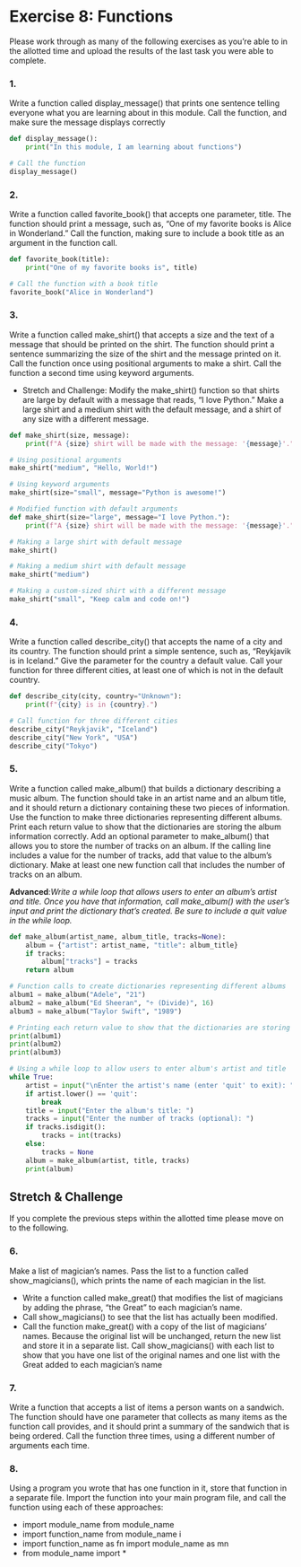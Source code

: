 # Exercise 8: Functions

Please work through as many of the following exercises as you’re able to in the allotted time and upload the results of the last task you were able to complete.

### 1.
Write a function called display_message() that prints one sentence telling everyone what you are learning about in this module. Call the function, and make sure the message displays correctly

```py
def display_message():
    print("In this module, I am learning about functions")

# Call the function
display_message()
```

### 2.
Write a function called favorite_book() that accepts one parameter, title. The function should print a message, such as, “One of my favorite books is Alice in Wonderland.” Call the function, making sure to include a book title as an argument in the function call.

```py
def favorite_book(title):
    print("One of my favorite books is", title)

# Call the function with a book title
favorite_book("Alice in Wonderland")
```

### 3.
Write a function called make_shirt() that accepts a size and the text of a message that should be printed on the shirt. The function should print a sentence summarizing the size of the shirt and the message printed on it. Call the function once using positional arguments to make a shirt. Call the function a second time using keyword arguments.

-	Stretch and Challenge: Modify the make_shirt() function so that shirts are large by default with a message that reads, “I love Python.” Make a large shirt and a medium shirt with the default message, and a shirt of any size with a different message. 

```py
def make_shirt(size, message):
    print(f"A {size} shirt will be made with the message: '{message}'.")

# Using positional arguments
make_shirt("medium", "Hello, World!")

# Using keyword arguments
make_shirt(size="small", message="Python is awesome!")

# Modified function with default arguments
def make_shirt(size="large", message="I love Python."):
    print(f"A {size} shirt will be made with the message: '{message}'.")

# Making a large shirt with default message
make_shirt()

# Making a medium shirt with default message
make_shirt("medium")

# Making a custom-sized shirt with a different message
make_shirt("small", "Keep calm and code on!")
```

### 4.
Write a function called describe_city() that accepts the name of a city and its country. The function should print a simple sentence, such as, “Reykjavik is in Iceland.” Give the parameter for the country a default value. Call your function for three different cities, at least one of which is not in the default country.

```py
def describe_city(city, country="Unknown"):
    print(f"{city} is in {country}.")

# Call function for three different cities
describe_city("Reykjavik", "Iceland")
describe_city("New York", "USA")
describe_city("Tokyo")
```

### 5.
Write a function called make_album() that builds a dictionary describing a music album. The function should take in an artist name and an album title, and it should return a dictionary containing these two pieces of information. Use the function to make three dictionaries representing different albums. Print each return value to show that the dictionaries are storing the album information correctly. Add an optional parameter to make_album() that allows you to store the number of tracks on an album. If the calling line includes a value for the number of tracks, add that value to the album’s dictionary. Make at least one new function call that includes the number of tracks on an album.

**Advanced**:*Write a while loop that allows users to enter an album’s artist and title. Once you have that information, call make_album() with the user’s input and print the dictionary that’s created. Be sure to include a quit value in the while loop.*

```py
def make_album(artist_name, album_title, tracks=None):
    album = {"artist": artist_name, "title": album_title}
    if tracks:
        album["tracks"] = tracks
    return album

# Function calls to create dictionaries representing different albums
album1 = make_album("Adele", "21")
album2 = make_album("Ed Sheeran", "÷ (Divide)", 16)
album3 = make_album("Taylor Swift", "1989")

# Printing each return value to show that the dictionaries are storing the album information correctly
print(album1)
print(album2)
print(album3)

# Using a while loop to allow users to enter album's artist and title
while True:
    artist = input("\nEnter the artist's name (enter 'quit' to exit): ")
    if artist.lower() == 'quit':
        break
    title = input("Enter the album's title: ")
    tracks = input("Enter the number of tracks (optional): ")
    if tracks.isdigit():
        tracks = int(tracks)
    else:
        tracks = None
    album = make_album(artist, title, tracks)
    print(album)
```
## Stretch & Challenge
If you complete the previous steps within the allotted time please move on to the following.

### 6.
Make a list of magician’s names. Pass the list to a function called show_magicians(), which prints the name of each magician in the list. 

- Write a function called make_great() that modifies the list of magicians by adding the phrase, “the Great” to each magician’s name. 
- Call show_magicians() to see that the list has actually been modified. 
- Call the function make_great() with a copy of the list of magicians’ names. Because the original list will be unchanged, return the new list and store it in a separate list. Call show_magicians() with each list to show that you have one list of the original names and one list with the Great added to each magician’s name

### 7.
Write a function that accepts a list of items a person wants on a sandwich. The function should have one parameter that collects as many items as the function call provides, and it should print a summary of the sandwich that is being ordered. Call the function three times, using a different number of arguments each time.

### 8.
Using a program you wrote that has one function in it, store that function in a separate file. Import the function into your main program file, and call the function using each of these approaches: 
- import module_name from module_name 
- import function_name from module_name i
- import function_name as fn import module_name as mn 
- from module_name import *
